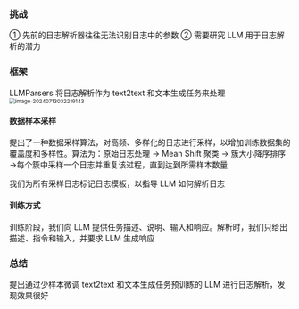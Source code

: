 ### 挑战

① 先前的日志解析器往往无法识别日志中的参数
② 需要研究 LLM 用于日志解析的潜力

### 框架

LLMParsers 将日志解析作为 text2text 和文本生成任务来处理
<img src="https://gitee.com/mianmann/drawing-bed-warehouse/raw/master/img/image-20240713032219143.png" alt="image-20240713032219143" style="zoom:67%;" />

#### 数据样本采样

提出了一种数据采样算法，对高频、多样化的日志进行采样，以增加训练数据集的覆盖度和多样性。算法为：原始日志处理 -> Mean Shift 聚类 -> 簇大小降序排序 ->每个簇中采样一个日志并重复该过程，直到达到所需样本数量

我们为所有采样日志标记日志模板，以指导 LLM 如何解析日志

#### 训练方式

训练阶段，我们向 LLM 提供任务描述、说明、输入和响应。解析时，我们只给出描述、指令和输入，并要求 LLM 生成响应

### 总结

提出通过少样本微调 text2text 和文本生成任务预训练的 LLM 进行日志解析，发现效果很好